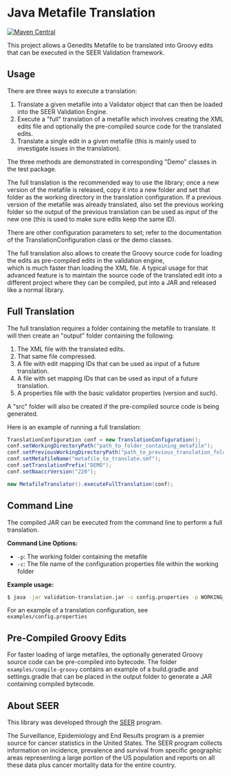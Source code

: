 # Java Metafile Translation

[![Maven Central](https://maven-badges.herokuapp.com/maven-central/com.imsweb/validation-translation/badge.svg)](https://maven-badges.herokuapp.com/maven-central/com.imsweb/validation-translation)

This project allows a Genedits Metafile to be translated into Groovy edits that can be executed in the SEER Validation framework.

## Usage

There are three ways to execute a translation:

1. Translate a given metafile into a Validator object that can then be loaded into the SEER Validation Engine.
2. Execute a "full" translation of a metafile which involves creating the XML edits file and optionally the pre-compiled source code for the translated edits.
3. Translate a single edit in a given metafile (this is mainly used to investigate issues in the translation).

The three methods are demonstrated in corresponding "Demo" classes in the test package.

The full translation is the recommended way to use the library; once a new version of the metafile is released, copy it into a new folder and set that 
folder as the working directory in the translation configuration. If a previous version of the metafile was already translated, also set the previous 
working folder so the output of the previous translation can be used as input of the new one (this is used to make sure edits keep the same ID).

There are other configuration parameters to set; refer to the documentation of the TranslationConfiguration class or the demo classes.

The full translation also allows to create the Groovy source code for loading the edits as pre-compiled edits in the validation engine,  
which is much faster than loading the XML file. A typical usage for that advanced feature is to maintain the source code of the translated edit into 
a different project where they can be compiled, put into a JAR and released like a normal library.

## Full Translation

The full translation requires a folder containing the metafile to translate. It will then create an "output" folder containing the following:

 1. The XML file with the translated edits.
 2. That same file compressed.
 3. A file with edit mapping IDs that can be used as input of a future translation.
 4. A file with set mapping IDs that can be used as input of a future translation.
 5. A properties file with the basic validator properties (version and such).

A "src" folder will also be created if the pre-compiled source code is being generated.

Here is an example of running a full translation:

```java
TranslationConfiguration conf = new TranslationConfiguration();
conf.setWorkingDirectoryPath("path_to_folder_containing_metafile");
conf.setPreviousWorkingDirectoryPath("path_to_previous_translation_folder"); // optional
conf.setMetafileName("metafile_to_translate.smf");
conf.setTranslationPrefix("DEMO");
conf.setNaaccrVersion("220");

new MetafileTranslator().executeFullTranslation(conf);
```

## Command Line
The compiled JAR can be executed from the command line to perform a full translation.

**Command Line Options:**
- `-p`: The working folder containing the metafile
- `-c`: The file name of the configuration properties file within the working folder

**Example usage:**
```sh
$ java -jar validation-translation.jar -c config.properties -p WORKING_DIR
```
For an example of a translation configuration, see `examples/config.properties`

## Pre-Compiled Groovy Edits
For faster loading of large metafiles, the optionally generated Groovy source code can be pre-compiled into bytecode. The folder `examples/compile-groovy` 
contains an example of a build.gradle and settings.gradle that can be placed in the output folder to generate a JAR containing compiled bytecode.

## About SEER

This library was developed through the [SEER](http://seer.cancer.gov/) program.

The Surveillance, Epidemiology and End Results program is a premier source for cancer statistics in the United States.
The SEER program collects information on incidence, prevalence and survival from specific geographic areas representing
a large portion of the US population and reports on all these data plus cancer mortality data for the entire country.
